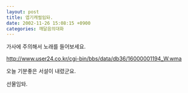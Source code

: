 ```yaml
---
layout: post
title: 엽기캐럴임돠.
date: 2002-11-26 15:08:15 +0900
categories: 깨달음의대화
---
```

가사에 주의해서 노래를 들어보세요.
  

  
http://www.user24.co.kr/cgi-bin/bbs/data/db36/16000001194_W.wma
  

  
오늘 기분좋은 서설이 내렸군요.
  
선물임돠.